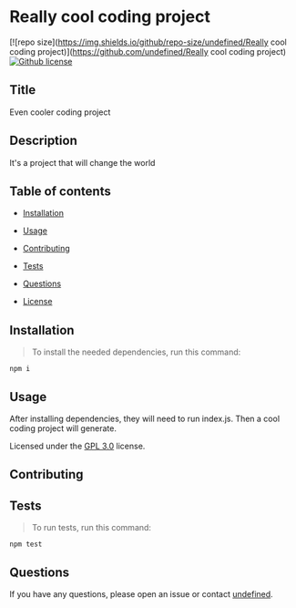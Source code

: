 # Really cool coding project

[![repo size](https://img.shields.io/github/repo-size/undefined/Really cool coding project)](https://github.com/undefined/Really cool coding project) [![Github license](https://img.shields.io/badge/license-GPL%203.0-blue.svg)](https://opensource.org/licenses/undefined)

## Title

Even cooler coding project


## Description

It's a project that will change the world

## Table of contents

* [Installation](#installation)

* [Usage](#usage)

* [Contributing](#contributing)

* [Tests](#tests)

* [Questions](#questions)

* [License](#license)

## Installation

>To install the needed dependencies, run this command:

```
npm i
```

## Usage

After installing dependencies, they will need to run index.js. Then a cool coding project will generate.

Licensed under the [GPL 3.0](https://opensource.org/licenses/GPL-3.0) license.
## Contributing

## Tests

>To run tests, run this command:

```
npm test
```

## Questions

If you have any questions, please open an issue or contact [undefined](https://github.com/bobjoe).
